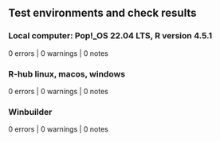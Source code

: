 ## Test environments and check results

### Local computer: Pop!_OS 22.04 LTS, R version 4.5.1

0 errors | 0 warnings | 0 notes


### R-hub linux, macos, windows

0 errors | 0 warnings | 0 notes


### Winbuilder

0 errors | 0 warnings | 0 notes

